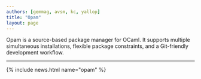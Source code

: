 ```yaml
---
authors: [gemmag, avsm, kc, yallop]
title: "Opam"
layout: page
---
```


Opam is a source-based package manager for OCaml. It supports multiple simultaneous installations, flexible package constraints, and a Git-friendly development workflow.

----

{% include news.html name="opam" %}

